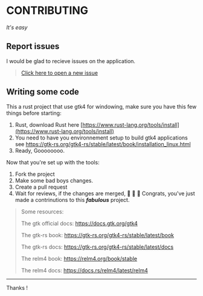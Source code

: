 # CONTRIBUTING

*It's easy*

## Report issues

I would be glad to recieve issues on the application.
> [Click here to open a new issue](https://github.com/luxluth/fsearch/issues/new)

## Writing some code

This a rust project that use gtk4 for windowing, make sure you have this few things before starting:
1) Rust, download Rust here [https://www.rust-lang.org/tools/install](https://www.rust-lang.org/tools/install)
2) You need to have you environnement setup to build gtk4 applications see <https://gtk-rs.org/gtk4-rs/stable/latest/book/installation_linux.html>
3) Ready, Goooooooo.

Now that you're set up with the tools:
1) Fork the project
2) Make some bad boys changes.
3) Create a pull request
4) Wait for reviews, if the changes are merged, 🎉 🎉 🎉 Congrats, you've just made a contrinutions to this ***fabulous*** project.

> Some resources:
>
> The gtk official docs: <https://docs.gtk.org/gtk4>
> 
> The gtk-rs book: <https://gtk-rs.org/gtk4-rs/stable/latest/book>
>
> The gtk-rs docs: <https://gtk-rs.org/gtk4-rs/stable/latest/docs>
>
> The relm4 book: <https://relm4.org/book/stable>
>
> The relm4 docs: <https://docs.rs/relm4/latest/relm4>

---

Thanks !
